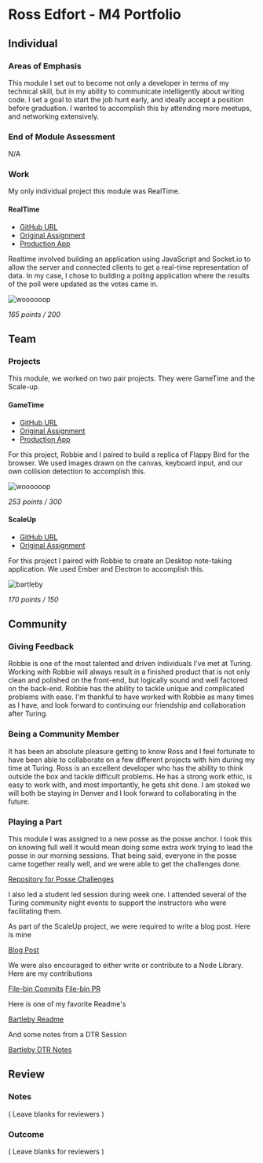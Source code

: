 # Ross Edfort - M4 Portfolio

## Individual

### Areas of Emphasis

This module I set out to become not only a developer in terms of my technical skill, but
in my ability to communicate intelligently about writing code. I set a goal to start the
job hunt early, and ideally accept a position before graduation. I wanted to accomplish this by
attending more meetups, and networking extensively.

### End of Module Assessment

N/A

### Work

My only individual project this module was RealTime.

#### RealTime

* [GitHub URL](https://github.com/rossedfort/crowdsource)
* [Original Assignment](https://github.com/turingschool/curriculum/blob/master/source/projects/real_time.markdown)
* [Production App](https://boiling-temple-53818.herokuapp.com/)

Realtime involved building an application using JavaScript and Socket.io to allow the server and connected
clients to get a real-time representation of data. In my case, I chose to building a polling application
where the results of the poll were updated as the votes came in.

![woooooop](http://g.recordit.co/nAfFkRRJwk.gif)


_165 points / 200_

## Team

### Projects

This module, we worked on two pair projects. They were GameTime and the Scale-up.

#### GameTime

* [GitHub URL](https://github.com/robbielane/flappy-bird)
* [Original Assignment](https://github.com/turingschool/lesson_plans/blob/master/ruby_04-apis_and_scalability/gametime_project.markdown)
* [Production App](http://rossedfort.github.io/flappy-bird/)

For this project, Robbie and I paired to build a replica of Flappy Bird for the browser. We used images drawn on the canvas, keyboard
input, and our own collision detection to accomplish this.

![woooooop](http://g.recordit.co/Lwi3WjVPHJ.gif)

_253 points / 300_


#### ScaleUp

* [GitHub URL](https://github.com/rossedfort/bartleby)
* [Original Assignment](https://github.com/turingschool/lesson_plans/blob/master/ruby_04-apis_and_scalability/bartleby_project.markdown)

For this project I paired with Robbie to create an Desktop note-taking application. We used Ember and Electron to
accomplish this.

![bartleby](http://g.recordit.co/ogncfwl34M.gif)

_170 points / 150_

## Community

### Giving Feedback

Robbie is one of the most talented and driven individuals I've met at Turing. Working with Robbie will always result in a finished product that is not only clean and polished on the front-end, but logically sound and well factored on the back-end. Robbie has the ability to tackle unique and complicated problems with ease. I'm thankful to have worked with Robbie as many times as I have, and look forward to continuing our friendship and collaboration after Turing.

### Being a Community Member

It has been an absolute pleasure getting to know Ross and I feel fortunate to have been able to collaborate on a few different projects with him during my time at Turing. Ross is an excellent developer who has the ability to think outside the box and tackle difficult problems. He has a strong work ethic, is easy to work with, and most importantly, he gets shit done. I am stoked we will both be staying in Denver and I look forward to collaborating in the future.

### Playing a Part

This module I was assigned to a new posse as the posse anchor. I took this on knowing full well it would mean doing some extra work trying to
lead the posse in our morning sessions. That being said, everyone in the posse came together really well, and we were able to get the challenges done.

[Repository for Posse Challenges](https://github.com/rossedfort/posse_challenges)

I also led a student led session during week one. I attended several of the Turing community night events to support the instructors who were
facilitating them.

As part of the ScaleUp project, we were required to write a blog post. Here is mine

[Blog Post](https://rossedfort.wordpress.com/2016/02/25/learning-ember-electron/)

We were also encouraged to either write or contribute to a Node Library. Here are my contributions

[File-bin Commits](https://github.com/stevekinney/file-bin/commit/e4cc1185e225c213e183d10a9fa590c369c3ea05)
[File-bin PR](https://github.com/stevekinney/file-bin/pull/8)

Here is one of my favorite Readme's

[Bartleby Readme](https://github.com/rossedfort/bartleby/blob/master/README.md)

And some notes from a DTR Session

[Bartleby DTR Notes](https://gist.github.com/rossedfort/f6cd94e12a5ce3bb1c21)

## Review

### Notes

( Leave blanks for reviewers )

### Outcome

( Leave blanks for reviewers )
